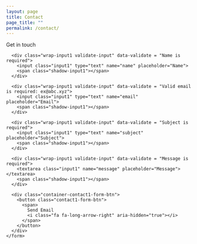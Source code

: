 ```yaml
---
layout: page
title: Contact
page_title: ""
permalink: /contact/
---
```


<link rel="stylesheet" type="text/css" href="/assets/css/contact.css">
<div class="contact1">
  <div class="container-contact1">
    <form class="contact1-form validate-form">
      <span class="contact1-form-title">
        Get in touch
      </span>

      <div class="wrap-input1 validate-input" data-validate = "Name is required">
        <input class="input1" type="text" name="name" placeholder="Name">
        <span class="shadow-input1"></span>
      </div>

      <div class="wrap-input1 validate-input" data-validate = "Valid email is required: ex@abc.xyz">
        <input class="input1" type="text" name="email" placeholder="Email">
        <span class="shadow-input1"></span>
      </div>

      <div class="wrap-input1 validate-input" data-validate = "Subject is required">
        <input class="input1" type="text" name="subject" placeholder="Subject">
        <span class="shadow-input1"></span>
      </div>

      <div class="wrap-input1 validate-input" data-validate = "Message is required">
        <textarea class="input1" name="message" placeholder="Message"></textarea>
        <span class="shadow-input1"></span>
      </div>

      <div class="container-contact1-form-btn">
        <button class="contact1-form-btn">
          <span>
            Send Email
            <i class="fa fa-long-arrow-right" aria-hidden="true"></i>
          </span>
        </button>
      </div>
    </form>
  </div>
</div>

<script src="/assets/js/jquery-3.2.1.min.js"></script>
<script src="/assets/js/contact.js"></script>
